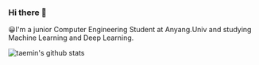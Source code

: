 ### Hi there 👋 

😀I'm a junior Computer Engineering Student at Anyang.Univ and studying  Machine Learning and Deep Learning.


<!--
**taeminHan/taeminHan** is a ✨ _special_ ✨ repository because its `README.md` (this file) appears on your GitHub profile.

Here are some ideas to get you started:

- 🔭 I’m currently working on ...
- 🌱 I’m currently learning Machine Learning|Deep Learning|Data visualization.
- 👯 I’m looking to collaborate on ...
- 🤔 I’m looking for help with ...
- 💬 Ask me about I will try to help you as much as I can.
- 📫 How to reach me: ...
[<img src="https://raw.githubusercontent.com/Delta456/Delta456/master/img/github.png" alt="github logo" width="34">](https://github.com/taeminHan) 
- 😄 Pronouns: ...
- ⚡ Fun fact: ...
-->
![taemin's github stats](https://github-readme-stats.vercel.app/api?username=taeminHan&show_icons=true)
